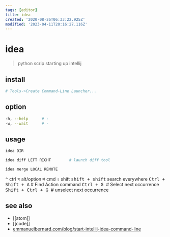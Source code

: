 ```yaml
---
tags: [editor]
title: idea
created: '2020-08-26T06:33:22.925Z'
modified: '2023-04-11T20:16:27.116Z'
---
```


# idea

> python scrip starting up intellij

## install

```sh
# Tools->Create Command-Line Launcher...
```

## option

```sh
-h, --help      # -
-w, --wait      # -
```

## usage

```sh
idea DIR

idea diff LEFT RIGHT        # launch diff tool

idea merge LOCAL REMOTE
```

<kbd>⌃</kbd> ctrl
<kbd>⌥</kbd> alt/option
<kbd>⌘</kbd> cmd
<kbd>⇧</kbd> shift
<kbd>shift + shift</kbd>       search everywhere
<kbd>Ctrl + Shift + A</kbd>    # Find Action command 
<kbd>Ctrl + G </kbd>           # Select next occurrence
<kbd>Shift + Ctrl + G </kbd>   # unselect next occurrence

## see also

- [[atom]]
- [[code]]
- [emmanuelbernard.com/blog/start-intellij-idea-command-line](https://emmanuelbernard.com/blog/2017/02/27/start-intellij-idea-command-line/)
